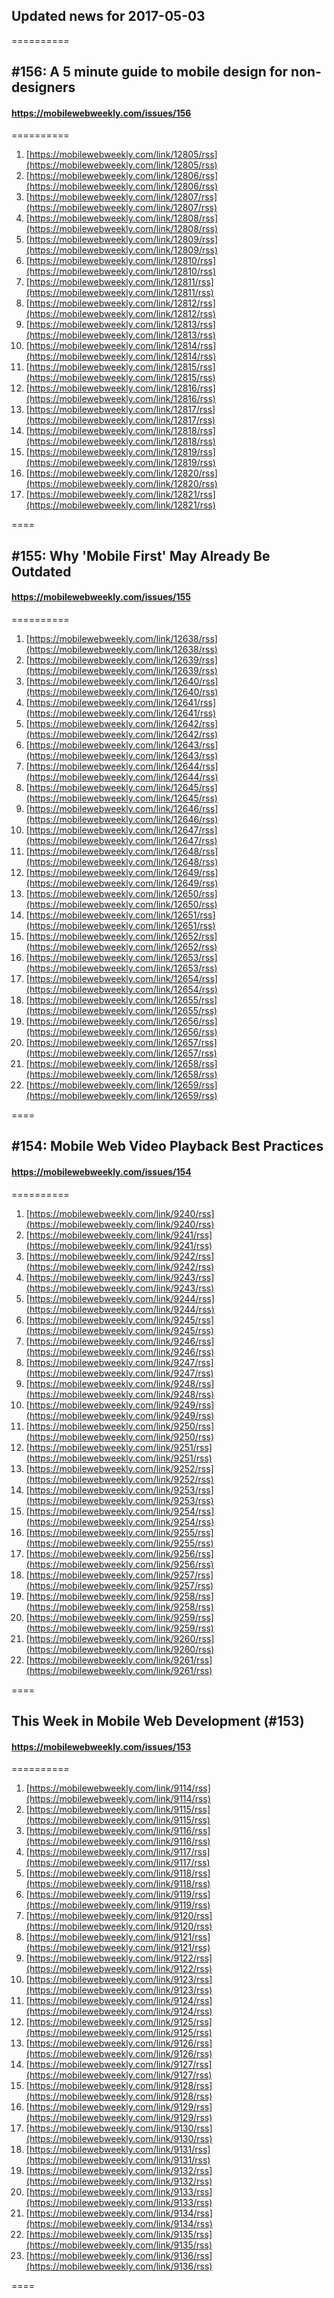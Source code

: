 ## Updated news for 2017-05-03 

==========
## #156: A 5 minute guide to mobile design for non-designers
#### https://mobilewebweekly.com/issues/156

==========
  1. [https://mobilewebweekly.com/link/12805/rss](https://mobilewebweekly.com/link/12805/rss) 
  2. [https://mobilewebweekly.com/link/12806/rss](https://mobilewebweekly.com/link/12806/rss) 
  3. [https://mobilewebweekly.com/link/12807/rss](https://mobilewebweekly.com/link/12807/rss) 
  4. [https://mobilewebweekly.com/link/12808/rss](https://mobilewebweekly.com/link/12808/rss) 
  5. [https://mobilewebweekly.com/link/12809/rss](https://mobilewebweekly.com/link/12809/rss) 
  7. [https://mobilewebweekly.com/link/12810/rss](https://mobilewebweekly.com/link/12810/rss) 
  8. [https://mobilewebweekly.com/link/12811/rss](https://mobilewebweekly.com/link/12811/rss) 
  9. [https://mobilewebweekly.com/link/12812/rss](https://mobilewebweekly.com/link/12812/rss) 
  10. [https://mobilewebweekly.com/link/12813/rss](https://mobilewebweekly.com/link/12813/rss) 
  11. [https://mobilewebweekly.com/link/12814/rss](https://mobilewebweekly.com/link/12814/rss) 
  12. [https://mobilewebweekly.com/link/12815/rss](https://mobilewebweekly.com/link/12815/rss) 
  13. [https://mobilewebweekly.com/link/12816/rss](https://mobilewebweekly.com/link/12816/rss) 
  14. [https://mobilewebweekly.com/link/12817/rss](https://mobilewebweekly.com/link/12817/rss) 
  15. [https://mobilewebweekly.com/link/12818/rss](https://mobilewebweekly.com/link/12818/rss) 
  16. [https://mobilewebweekly.com/link/12819/rss](https://mobilewebweekly.com/link/12819/rss) 
  17. [https://mobilewebweekly.com/link/12820/rss](https://mobilewebweekly.com/link/12820/rss) 
  18. [https://mobilewebweekly.com/link/12821/rss](https://mobilewebweekly.com/link/12821/rss) 

====
## #155: Why 'Mobile First' May Already Be Outdated
#### https://mobilewebweekly.com/issues/155

==========
  1. [https://mobilewebweekly.com/link/12638/rss](https://mobilewebweekly.com/link/12638/rss) 
  2. [https://mobilewebweekly.com/link/12639/rss](https://mobilewebweekly.com/link/12639/rss) 
  3. [https://mobilewebweekly.com/link/12640/rss](https://mobilewebweekly.com/link/12640/rss) 
  4. [https://mobilewebweekly.com/link/12641/rss](https://mobilewebweekly.com/link/12641/rss) 
  6. [https://mobilewebweekly.com/link/12642/rss](https://mobilewebweekly.com/link/12642/rss) 
  7. [https://mobilewebweekly.com/link/12643/rss](https://mobilewebweekly.com/link/12643/rss) 
  8. [https://mobilewebweekly.com/link/12644/rss](https://mobilewebweekly.com/link/12644/rss) 
  9. [https://mobilewebweekly.com/link/12645/rss](https://mobilewebweekly.com/link/12645/rss) 
  10. [https://mobilewebweekly.com/link/12646/rss](https://mobilewebweekly.com/link/12646/rss) 
  11. [https://mobilewebweekly.com/link/12647/rss](https://mobilewebweekly.com/link/12647/rss) 
  12. [https://mobilewebweekly.com/link/12648/rss](https://mobilewebweekly.com/link/12648/rss) 
  13. [https://mobilewebweekly.com/link/12649/rss](https://mobilewebweekly.com/link/12649/rss) 
  14. [https://mobilewebweekly.com/link/12650/rss](https://mobilewebweekly.com/link/12650/rss) 
  15. [https://mobilewebweekly.com/link/12651/rss](https://mobilewebweekly.com/link/12651/rss) 
  16. [https://mobilewebweekly.com/link/12652/rss](https://mobilewebweekly.com/link/12652/rss) 
  17. [https://mobilewebweekly.com/link/12653/rss](https://mobilewebweekly.com/link/12653/rss) 
  18. [https://mobilewebweekly.com/link/12654/rss](https://mobilewebweekly.com/link/12654/rss) 
  19. [https://mobilewebweekly.com/link/12655/rss](https://mobilewebweekly.com/link/12655/rss) 
  20. [https://mobilewebweekly.com/link/12656/rss](https://mobilewebweekly.com/link/12656/rss) 
  21. [https://mobilewebweekly.com/link/12657/rss](https://mobilewebweekly.com/link/12657/rss) 
  22. [https://mobilewebweekly.com/link/12658/rss](https://mobilewebweekly.com/link/12658/rss) 
  23. [https://mobilewebweekly.com/link/12659/rss](https://mobilewebweekly.com/link/12659/rss) 

====
## #154: Mobile Web Video Playback Best Practices
#### https://mobilewebweekly.com/issues/154

==========
  1. [https://mobilewebweekly.com/link/9240/rss](https://mobilewebweekly.com/link/9240/rss) 
  2. [https://mobilewebweekly.com/link/9241/rss](https://mobilewebweekly.com/link/9241/rss) 
  3. [https://mobilewebweekly.com/link/9242/rss](https://mobilewebweekly.com/link/9242/rss) 
  4. [https://mobilewebweekly.com/link/9243/rss](https://mobilewebweekly.com/link/9243/rss) 
  5. [https://mobilewebweekly.com/link/9244/rss](https://mobilewebweekly.com/link/9244/rss) 
  6. [https://mobilewebweekly.com/link/9245/rss](https://mobilewebweekly.com/link/9245/rss) 
  8. [https://mobilewebweekly.com/link/9246/rss](https://mobilewebweekly.com/link/9246/rss) 
  9. [https://mobilewebweekly.com/link/9247/rss](https://mobilewebweekly.com/link/9247/rss) 
  10. [https://mobilewebweekly.com/link/9248/rss](https://mobilewebweekly.com/link/9248/rss) 
  11. [https://mobilewebweekly.com/link/9249/rss](https://mobilewebweekly.com/link/9249/rss) 
  12. [https://mobilewebweekly.com/link/9250/rss](https://mobilewebweekly.com/link/9250/rss) 
  13. [https://mobilewebweekly.com/link/9251/rss](https://mobilewebweekly.com/link/9251/rss) 
  14. [https://mobilewebweekly.com/link/9252/rss](https://mobilewebweekly.com/link/9252/rss) 
  15. [https://mobilewebweekly.com/link/9253/rss](https://mobilewebweekly.com/link/9253/rss) 
  16. [https://mobilewebweekly.com/link/9254/rss](https://mobilewebweekly.com/link/9254/rss) 
  17. [https://mobilewebweekly.com/link/9255/rss](https://mobilewebweekly.com/link/9255/rss) 
  18. [https://mobilewebweekly.com/link/9256/rss](https://mobilewebweekly.com/link/9256/rss) 
  19. [https://mobilewebweekly.com/link/9257/rss](https://mobilewebweekly.com/link/9257/rss) 
  20. [https://mobilewebweekly.com/link/9258/rss](https://mobilewebweekly.com/link/9258/rss) 
  21. [https://mobilewebweekly.com/link/9259/rss](https://mobilewebweekly.com/link/9259/rss) 
  22. [https://mobilewebweekly.com/link/9260/rss](https://mobilewebweekly.com/link/9260/rss) 
  23. [https://mobilewebweekly.com/link/9261/rss](https://mobilewebweekly.com/link/9261/rss) 

====
## This Week in Mobile Web Development (#153)
#### https://mobilewebweekly.com/issues/153

==========
  1. [https://mobilewebweekly.com/link/9114/rss](https://mobilewebweekly.com/link/9114/rss) 
  2. [https://mobilewebweekly.com/link/9115/rss](https://mobilewebweekly.com/link/9115/rss) 
  3. [https://mobilewebweekly.com/link/9116/rss](https://mobilewebweekly.com/link/9116/rss) 
  4. [https://mobilewebweekly.com/link/9117/rss](https://mobilewebweekly.com/link/9117/rss) 
  5. [https://mobilewebweekly.com/link/9118/rss](https://mobilewebweekly.com/link/9118/rss) 
  6. [https://mobilewebweekly.com/link/9119/rss](https://mobilewebweekly.com/link/9119/rss) 
  8. [https://mobilewebweekly.com/link/9120/rss](https://mobilewebweekly.com/link/9120/rss) 
  9. [https://mobilewebweekly.com/link/9121/rss](https://mobilewebweekly.com/link/9121/rss) 
  10. [https://mobilewebweekly.com/link/9122/rss](https://mobilewebweekly.com/link/9122/rss) 
  11. [https://mobilewebweekly.com/link/9123/rss](https://mobilewebweekly.com/link/9123/rss) 
  12. [https://mobilewebweekly.com/link/9124/rss](https://mobilewebweekly.com/link/9124/rss) 
  13. [https://mobilewebweekly.com/link/9125/rss](https://mobilewebweekly.com/link/9125/rss) 
  14. [https://mobilewebweekly.com/link/9126/rss](https://mobilewebweekly.com/link/9126/rss) 
  15. [https://mobilewebweekly.com/link/9127/rss](https://mobilewebweekly.com/link/9127/rss) 
  16. [https://mobilewebweekly.com/link/9128/rss](https://mobilewebweekly.com/link/9128/rss) 
  17. [https://mobilewebweekly.com/link/9129/rss](https://mobilewebweekly.com/link/9129/rss) 
  18. [https://mobilewebweekly.com/link/9130/rss](https://mobilewebweekly.com/link/9130/rss) 
  19. [https://mobilewebweekly.com/link/9131/rss](https://mobilewebweekly.com/link/9131/rss) 
  20. [https://mobilewebweekly.com/link/9132/rss](https://mobilewebweekly.com/link/9132/rss) 
  21. [https://mobilewebweekly.com/link/9133/rss](https://mobilewebweekly.com/link/9133/rss) 
  22. [https://mobilewebweekly.com/link/9134/rss](https://mobilewebweekly.com/link/9134/rss) 
  23. [https://mobilewebweekly.com/link/9135/rss](https://mobilewebweekly.com/link/9135/rss) 
  24. [https://mobilewebweekly.com/link/9136/rss](https://mobilewebweekly.com/link/9136/rss) 

====
